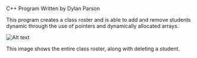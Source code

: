 C++ Program 
Written by Dylan Parson

This program creates a class roster and is able to add and remove students dynamic through the use of pointers and dynamically allocated arrays.


![Alt text](/output.PNG?raw=true "Output of file")

This image shows the entire class roster, along with deleting a student. 

